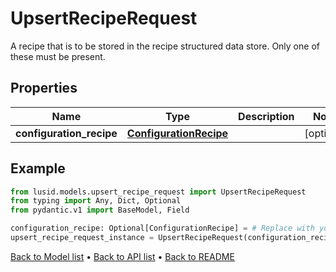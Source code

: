 # UpsertRecipeRequest

A recipe that is to be stored in the recipe structured data store. Only one of these must be present.
## Properties
Name | Type | Description | Notes
------------ | ------------- | ------------- | -------------
**configuration_recipe** | [**ConfigurationRecipe**](ConfigurationRecipe.md) |  | [optional] 
## Example

```python
from lusid.models.upsert_recipe_request import UpsertRecipeRequest
from typing import Any, Dict, Optional
from pydantic.v1 import BaseModel, Field

configuration_recipe: Optional[ConfigurationRecipe] = # Replace with your value
upsert_recipe_request_instance = UpsertRecipeRequest(configuration_recipe=configuration_recipe)

```

[Back to Model list](../README.md#documentation-for-models) &#8226; [Back to API list](../README.md#documentation-for-api-endpoints) &#8226; [Back to README](../README.md)

